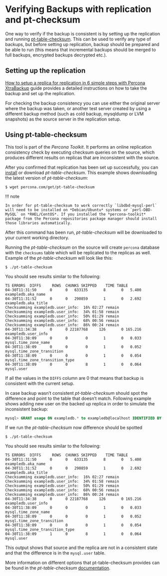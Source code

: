 # Verifying Backups with replication and pt-checksum

One way to verify if the backup is consistent is by setting up the replication and running [pt-table-checksum](http://www.percona.com/doc/percona-toolkit/pt-table-checksum.html). This can be used to verify any type of backups, but before setting up replication, backup should be prepared and be able to run (this means that incremental backups should be merged to full backups, encrypted backups decrypted etc.).

## Setting up the replication

[How to setup a replica for replication in 6 simple steps with Percona XtraBackup](setting_up_replication.md#replication-howto) guide provides a detailed instructions on how to take the backup and set up the replication.

For checking the backup consistency you can use either the original server where the backup was taken, or another test server created by using a different backup method (such as cold backup, mysqldump or LVM snapshots) as the source server in the replication setup.

## Using pt-table-checksum

This tool is part of the *Percona Toolkit*. It performs an online replication consistency check by executing checksum queries on the source, which produces different results on replicas that are inconsistent with the source.

After you confirmed that replication has been set up successfully, you can [install](http://www.percona.com/doc/percona-toolkit/installation.html) or download *pt-table-checksum*. This example shows downloading the latest version of *pt-table-checksum*:

```shell
$ wget percona.com/get/pt-table-checksum
```

!!! note

    In order for pt-table-checksum to work correctly `libdbd-mysql-perl` will need to be installed on *Debian/Ubuntu* systems or `perl-DBD-MySQL` on *RHEL/CentOS*. If you installed the *percona-toolkit* package from the Percona repositories package manager should install those libraries automatically.

After this command has been run, *pt-table-checksum* will be downloaded to your current working directory.

Running the *pt-table-checksum* on the source will create `percona` database with the `checksums` table which will be replicated to the replicas as well. Example of the *pt-table-checksum* will look like this:

```shell
$ ./pt-table-checksum
```

You should see results similar to the following:

```text
TS ERRORS  DIFFS     ROWS  CHUNKS SKIPPED    TIME TABLE
04-30T11:31:50      0      0   633135       8       0   5.400 exampledb.aka_name
04-30T11:31:52      0      0   290859       1       0   2.692 exampledb.aka_title
Checksumming exampledb.user_info:  16% 02:27 remain
Checksumming exampledb.user_info:  34% 01:58 remain
Checksumming exampledb.user_info:  50% 01:29 remain
Checksumming exampledb.user_info:  68% 00:56 remain
Checksumming exampledb.user_info:  86% 00:24 remain
04-30T11:34:38      0      0 22187768     126       0 165.216 exampledb.user_info
04-30T11:38:09      0      0        0       1       0   0.033 mysql.time_zone_name
04-30T11:38:09      0      0        0       1       0   0.052 mysql.time_zone_transition
04-30T11:38:09      0      0        0       1       0   0.054 mysql.time_zone_transition_type
04-30T11:38:09      0      0        8       1       0   0.064 mysql.user
```

If all the values in the `DIFFS` column are 0 that means that backup is consistent with the current setup.

In case backup wasn’t consistent  *pt-table-checksum* should spot the difference and point to the table that doesn’t match. Following example shows adding new user on the backed up replica in order to simulate the inconsistent backup:

```sql
mysql> GRANT usage ON exampledb.* to exampledb@localhost IDENTIFIED BY 'thisisnewpassword';
```

If we run the *pt-table-checksum* now difference should be spotted

```shell
$ ./pt-table-checksum
```
You should see results similar to the following:

```text
TS ERRORS  DIFFS     ROWS  CHUNKS SKIPPED    TIME TABLE
04-30T11:31:50      0      0   633135       8       0   5.400 exampledb.aka_name
04-30T11:31:52      0      0   290859       1       0   2.692 exampledb.aka_title
Checksumming exampledb.user_info:  16% 02:27 remain
Checksumming exampledb.user_info:  34% 01:58 remain
Checksumming exampledb.user_info:  50% 01:29 remain
Checksumming exampledb.user_info:  68% 00:56 remain
Checksumming exampledb.user_info:  86% 00:24 remain
04-30T11:34:38      0      0 22187768     126       0 165.216 exampledb.user_info
04-30T11:38:09      0      0        0       1       0   0.033 mysql.time_zone_name
04-30T11:38:09      0      0        0       1       0   0.052 mysql.time_zone_transition
04-30T11:38:09      0      0        0       1       0   0.054 mysql.time_zone_transition_type
04-30T11:38:09      1      0        8       1       0   0.064 mysql.user
```

This output shows that source and the replica are not in a consistent state and that the difference is in the `mysql.user` table.

More information on different options that pt-table-checksum provides can be found in the *pt-table-checksum* [documentation](http://www.percona.com/doc/percona-toolkit/2.2/pt-table-checksum.html).
